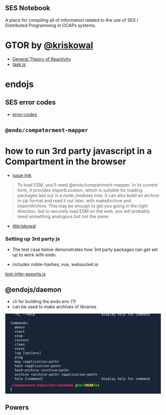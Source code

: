## SES Notebook

A place for compiling all of information related to the use of SES / Distributed Programming in OCAPs systems.

# GTOR by [@kriskowal](https://github.com/kriskowal)

- [General Theory of Reactivity](https://github.com/kriskowal/gtor#a-general-theory-of-reactivity)
- [task.js](https://kriskowal.github.io/gtor/docs/task.html)

# endojs

## SES error codes

- [error-codes](./error-codes/)

## `@endo/compaterment-mapper`

# how to run 3rd party javascript in a Compartment in the browser

- [issue link](https://github.com/endojs/endo/issues/1411)

> To load ESM, you’ll need @endo/compartment-mapper. In its current form, it provides importLocation, which is suitable for loading packages laid out in a node_modules tree. It can also build an archive in zip format and read it out later, with makeArchive and importArchive. This may be enough to get you going in the right direction, but to securely load ESM on the web, you will probably need something analogous but not the same.

- [@kriskowal](https://github.com/kriskowal)

### Setting up 3rd party js

- The test case below demonstrates how 3rd party packages can get set up to work with endo.

- includes noble-hashes, vue, websocket.io

[test-infer-exports.js](https://github.com/endojs/endo/packages/compartment-mapper/test/test-infer-exports.j)

## @endojs/daemon

- cli for building the endo env (?)
- can be used to make archives of libraries

![endo-cmd](./endo-cmd.png)

## Powers
